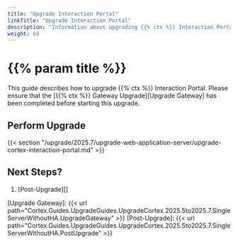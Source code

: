 ```yaml
---
title: "Upgrade Interaction Portal"
linkTitle: "Upgrade Interaction Portal"
description: "Information about upgrading {{% ctx %}} Interaction Portal."
weight: 60
---
```


# {{% param title %}}

This guide describes how to upgrade {{% ctx %}} Interaction Portal. Please ensure that the [{{% ctx %}} Gateway Upgrade][Upgrade Gateway] has been completed before starting this upgrade.

## Perform Upgrade

{{< section "/upgrade/2025.7/upgrade-web-application-server/upgrade-cortex-interaction-portal.md" >}}

## Next Steps?

1. [Post-Upgrade][]

[Upgrade Gateway]: {{< url path="Cortex.Guides.UpgradeGuides.UpgradeCortex.2025.5to2025.7.SingleServerWithoutHA.UpgradeGateway" >}}
[Post-Upgrade]: {{< url path="Cortex.Guides.UpgradeGuides.UpgradeCortex.2025.5to2025.7.SingleServerWithoutHA.PostUpgrade" >}}
